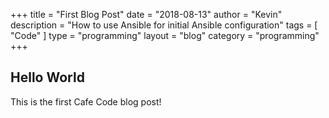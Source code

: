 +++
title = "First Blog Post"
date = "2018-08-13"
author = "Kevin"
description = "How to use Ansible for initial Ansible configuration"
tags = [ "Code" ]
type = "programming"
layout = "blog"
category = "programming"
+++

## Hello World

This is the first Cafe Code blog post!
